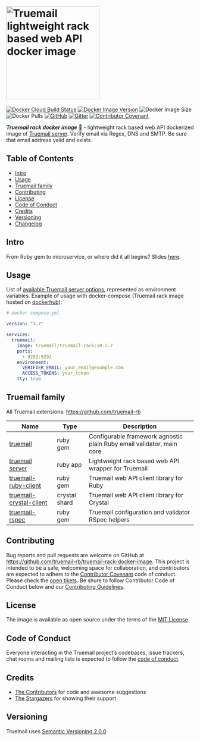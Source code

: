 # <img src='https://repository-images.githubusercontent.com/243022570/c3ae4600-57ef-11ea-9cb1-73cb7b0d580c' height='250' alt='Truemail lightweight rack based web API docker image' />

[![Docker Cloud Build Status](https://img.shields.io/docker/cloud/build/truemail/truemail-rack)](https://hub.docker.com/r/truemail/truemail-rack/builds) [![Docker Image Version](https://img.shields.io/docker/v/truemail/truemail-rack)](https://hub.docker.com/r/truemail/truemail-rack/builds) ![Docker Image Size](https://img.shields.io/docker/image-size/truemail/truemail-rack) ![Docker Pulls](https://img.shields.io/docker/pulls/truemail/truemail-rack) [![GitHub](https://img.shields.io/github/license/truemail-rb/truemail-rack-docker-image)](LICENSE.txt) [![Gitter](https://badges.gitter.im/truemail-rb/community.svg)](https://gitter.im/truemail-rb/community?utm_source=badge&utm_medium=badge&utm_campaign=pr-badge) [![Contributor Covenant](https://img.shields.io/badge/Contributor%20Covenant-v1.4%20adopted-ff69b4.svg)](CODE_OF_CONDUCT.md)

***Truemail rack docker image*** :whale: - lightweight rack based web API dockerized image of [Truemail server](https://github.com/truemail-rb/truemail-rack). Verify email via Regex, DNS and SMTP. Be sure that email address valid and exists.

## Table of Contents

- [Intro](#intro)
- [Usage](#usage)
- [Truemail family](#truemail-family)
- [Contributing](#contributing)
- [License](#license)
- [Code of Conduct](#code-of-conduct)
- [Credits](#credits)
- [Versioning](#versioning)
- [Changelog](CHANGELOG.md)

## Intro

From Ruby gem to microservice, or where did it all begins? Slides [here](https://slides.com/vladislavtrotsenko/truemail-rack).

## Usage

List of [available Truemail server options](https://github.com/truemail-rb/truemail-rack/blob/master/README.md#usage), represented as environment variables. Example of usage with docker-compose (Truemail rack image hosted on [dockerhub](https://hub.docker.com/r/truemail/truemail-rack)):

```yml
# docker-compose.yml

version: "3.7"

services:
  truemail:
    image: truemail/truemail-rack:v0.2.7
    ports:
      - 9292:9292
    environment:
      VERIFIER_EMAIL: your_email@example.com
      ACCESS_TOKENS: your_token
    tty: true
```

## Truemail family

All Truemail extensions: https://github.com/truemail-rb

| Name | Type | Description |
| --- | --- | --- |
| [truemail](https://github.com/rubygarage/truemail) | ruby gem | Configurable framework agnostic plain Ruby email validator, main core |
| [truemail server](https://github.com/truemail-rb/truemail-rack) | ruby app | Lightweight rack based web API wrapper for Truemail |
| [truemail-ruby-client](https://github.com/truemail-rb/truemail-ruby-client) | ruby gem | Truemail web API client library for Ruby |
| [truemail-crystal-client](https://github.com/truemail-rb/truemail-crystal-client) | crystal shard | Truemail web API client library for Crystal |
| [truemail-rspec](https://github.com/truemail-rb/truemail-rspec) | ruby gem | Truemail configuration and validator RSpec helpers |

## Contributing

Bug reports and pull requests are welcome on GitHub at https://github.com/truemail-rb/truemail-rack-docker-image. This project is intended to be a safe, welcoming space for collaboration, and contributors are expected to adhere to the [Contributor Covenant](http://contributor-covenant.org) code of conduct. Please check the [open tikets](https://github.com/truemail-rb/truemail-rack-docker-image/issues). Be shure to follow Contributor Code of Conduct below and our [Contributing Guidelines](CONTRIBUTING.md).

## License

The image is available as open source under the terms of the [MIT License](https://opensource.org/licenses/MIT).

## Code of Conduct

Everyone interacting in the Truemail project’s codebases, issue trackers, chat rooms and mailing lists is expected to follow the [code of conduct](CODE_OF_CONDUCT.md).

## Credits

- [The Contributors](https://github.com/truemail-rb/truemail-rack-docker-image/graphs/contributors) for code and awesome suggestions
- [The Stargazers](https://github.com/truemail-rb/truemail-rack-docker-image/stargazers) for showing their support

## Versioning

Truemail uses [Semantic Versioning 2.0.0](https://semver.org)
